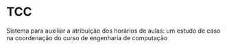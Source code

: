 # TCC
Sistema para auxiliar a atribuição dos horários de aulas: um estudo de caso na coordenação do curso de engenharia de computação
